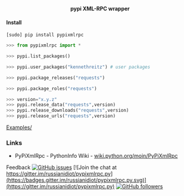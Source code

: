 <!--
README generated with readmemako.py (github.com/russianidiot/readme-mako.py) and .README dotfiles (github.com/russianidiot-dotfiles/.README)
-->

<p align="center">
    <b>pypi XML-RPC wrapper</b>
</p>

#### Install

`[sudo] pip install pypixmlrpc`

```python
>>> from pypixmlrpc import *

>>> pypi.list_packages()

>>> pypi.user_packages("kennethreitz") # user packages

>>> pypi.package_releases("requests")

>>> pypi.package_roles("requests")

>>> version="x.y.z"
>>> pypi.release_data("requests",version)
>>> pypi.release_downloads("requests",version)
>>> pypi.release_urls("requests",version)
```

[Examples/](https://github.com/russianidiot/pypixmlrpc.py/tree/master/Examples)

### Links
*	PyPiXmlRpc - PythonInfo Wiki - [wiki.python.org/moin/PyPiXmlRpc](http://wiki.python.org/moin/PyPiXmlRpc)

Feedback
[![GitHub issues](https://img.shields.io/github/issues/russianidiot/pypixmlrpc.py.svg)](https://github.com/russianidiot/pypixmlrpc.py/issues)
[![Join the chat at https://gitter.im/russianidiot/pypixmlrpc.py](https://badges.gitter.im/russianidiot/pypixmlrpc.py.svg)](https://gitter.im/russianidiot/pypixmlrpc.py)
[![GitHub followers](https://img.shields.io/github/followers/russianidiot.svg?style=social&label=Follow)](https://github.com/russianidiot)
